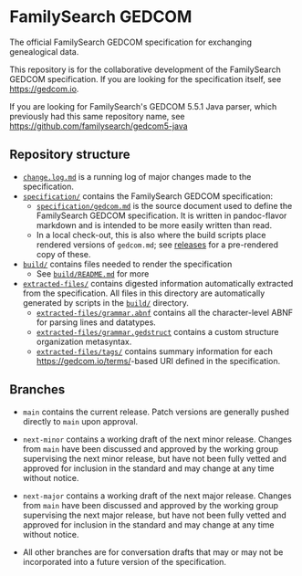 # FamilySearch GEDCOM

The official FamilySearch GEDCOM specification for exchanging genealogical data.

This repository is for the collaborative development of the FamilySearch GEDCOM specification.
If you are looking for the specification itself, see <https://gedcom.io>.

If you are looking for FamilySearch's GEDCOM 5.5.1 Java parser, which previously had this same repository name, see <https://github.com/familysearch/gedcom5-java>


## Repository structure

- [`change.log.md`](changelog.md) is a running log of major changes made to the specification.
- [`specification/`](specification/) contains the FamilySearch GEDCOM specification:
	- [`specification/gedcom.md`](specification/gedcom.md) is the source document used to define the FamilySearch GEDCOM specification. It is written in pandoc-flavor markdown and is intended to be more easily written than read.
	- In a local check-out, this is also where the build scripts place rendered versions of `gedcom.md`; see [releases](releases/latest) for a pre-rendered copy of these.
- [`build/`](build/) contains files needed to render the specification
	- See [`build/README.md`](build/) for more
- [`extracted-files/`](extracted-files/) contains digested information automatically extracted from the specification. All files in this directory are automatically generated by scripts in the [`build/`](build/) directory.
	- [`extracted-files/grammar.abnf`](extracted-files/grammar.abnf) contains all the character-level ABNF for parsing lines and datatypes.
	- [`extracted-files/grammar.gedstruct`](extracted-files/grammar.gedstruct) contains a custom structure organization metasyntax.
	- [`extracted-files/tags/`](extracted-files/tags/) contains summary information for each <https://gedcom.io/terms/>-based URI defined in the specification.

## Branches

- `main` contains the current release.
	Patch versions are generally pushed directly to `main` upon approval.

- `next-minor` contains a working draft of the next minor release. Changes from `main` have been discussed and approved by the working group supervising the next minor release, but have not been fully vetted and approved for inclusion in the standard and may change at any time without notice.

- `next-major` contains a working draft of the next major release. Changes from `main` have been discussed and approved by the working group supervising the next major release, but have not been fully vetted and approved for inclusion in the standard and may change at any time without notice.

- All other branches are for conversation drafts that may or may not be incorporated into a future version of the specification.

